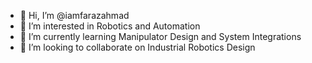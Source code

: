 - 👋 Hi, I’m @iamfarazahmad
- 👀 I’m interested in Robotics and Automation
- 🌱 I’m currently learning Manipulator Design and System Integrations
- 💞️ I’m looking to collaborate on Industrial Robotics Design

<!---
iamfarazahmad/iamfarazahmad is a ✨ special ✨ repository because its `README.md` (this file) appears on your GitHub profile.
You can click the Preview link to take a look at your changes.
--->
